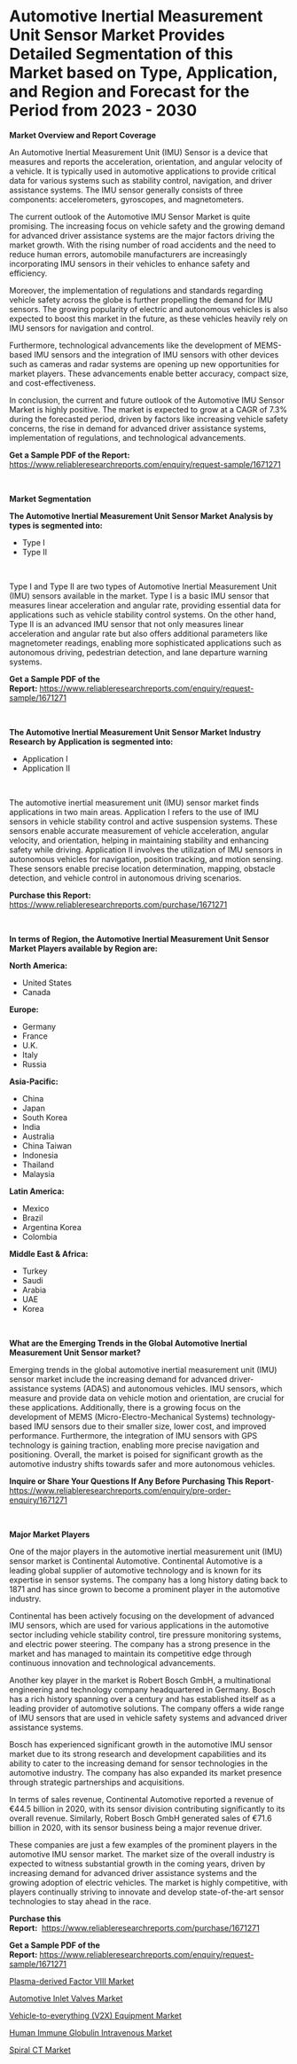 <p><h1>Automotive Inertial Measurement Unit Sensor Market Provides Detailed Segmentation of this Market based on Type, Application, and Region and Forecast for the Period from 2023 - 2030</h1></p><p><strong>Market Overview and Report Coverage</strong></p>
<p><p>An Automotive Inertial Measurement Unit (IMU) Sensor is a device that measures and reports the acceleration, orientation, and angular velocity of a vehicle. It is typically used in automotive applications to provide critical data for various systems such as stability control, navigation, and driver assistance systems. The IMU sensor generally consists of three components: accelerometers, gyroscopes, and magnetometers.</p><p>The current outlook of the Automotive IMU Sensor Market is quite promising. The increasing focus on vehicle safety and the growing demand for advanced driver assistance systems are the major factors driving the market growth. With the rising number of road accidents and the need to reduce human errors, automobile manufacturers are increasingly incorporating IMU sensors in their vehicles to enhance safety and efficiency.</p><p>Moreover, the implementation of regulations and standards regarding vehicle safety across the globe is further propelling the demand for IMU sensors. The growing popularity of electric and autonomous vehicles is also expected to boost this market in the future, as these vehicles heavily rely on IMU sensors for navigation and control.</p><p>Furthermore, technological advancements like the development of MEMS-based IMU sensors and the integration of IMU sensors with other devices such as cameras and radar systems are opening up new opportunities for market players. These advancements enable better accuracy, compact size, and cost-effectiveness.</p><p>In conclusion, the current and future outlook of the Automotive IMU Sensor Market is highly positive. The market is expected to grow at a CAGR of 7.3% during the forecasted period, driven by factors like increasing vehicle safety concerns, the rise in demand for advanced driver assistance systems, implementation of regulations, and technological advancements.</p></p>
<p><strong>Get a Sample PDF of the Report:</strong> <a href="https://www.reliableresearchreports.com/enquiry/request-sample/1671271">https://www.reliableresearchreports.com/enquiry/request-sample/1671271</a></p>
<p>&nbsp;</p>
<p><strong>Market Segmentation</strong></p>
<p><strong>The Automotive Inertial Measurement Unit Sensor Market Analysis by types is segmented into:</strong></p>
<p><ul><li>Type I</li><li>Type II</li></ul></p>
<p>&nbsp;</p>
<p><p>Type I and Type II are two types of Automotive Inertial Measurement Unit (IMU) sensors available in the market. Type I is a basic IMU sensor that measures linear acceleration and angular rate, providing essential data for applications such as vehicle stability control systems. On the other hand, Type II is an advanced IMU sensor that not only measures linear acceleration and angular rate but also offers additional parameters like magnetometer readings, enabling more sophisticated applications such as autonomous driving, pedestrian detection, and lane departure warning systems.</p></p>
<p><strong>Get a Sample PDF of the Report:</strong>&nbsp;<a href="https://www.reliableresearchreports.com/enquiry/request-sample/1671271">https://www.reliableresearchreports.com/enquiry/request-sample/1671271</a></p>
<p>&nbsp;</p>
<p><strong>The Automotive Inertial Measurement Unit Sensor Market Industry Research by Application is segmented into:</strong></p>
<p><ul><li>Application I</li><li>Application II</li></ul></p>
<p>&nbsp;</p>
<p><p>The automotive inertial measurement unit (IMU) sensor market finds applications in two main areas. Application I refers to the use of IMU sensors in vehicle stability control and active suspension systems. These sensors enable accurate measurement of vehicle acceleration, angular velocity, and orientation, helping in maintaining stability and enhancing safety while driving. Application II involves the utilization of IMU sensors in autonomous vehicles for navigation, position tracking, and motion sensing. These sensors enable precise location determination, mapping, obstacle detection, and vehicle control in autonomous driving scenarios.</p></p>
<p><strong>Purchase this Report:</strong>&nbsp; <a href="https://www.reliableresearchreports.com/purchase/1671271">https://www.reliableresearchreports.com/purchase/1671271</a></p>
<p>&nbsp;</p>
<p><strong>In terms of Region, the Automotive Inertial Measurement Unit Sensor Market Players available by Region are:</strong></p>
<p>
    <p> <strong> North America: </strong>
        <ul>
            <li>United States</li>
            <li>Canada</li>
        </ul>
        </p> 
    <p> <strong> Europe: </strong>
        <ul>
            <li>Germany</li>
            <li>France</li>
            <li>U.K.</li>
            <li>Italy</li>
            <li>Russia</li>
        </ul>
        </p> 
    <p> <strong> Asia-Pacific: </strong>
        <ul>
            <li>China</li>
            <li>Japan</li>
            <li>South Korea</li>
            <li>India</li>
            <li>Australia</li>
            <li>China Taiwan</li>
            <li>Indonesia</li>
            <li>Thailand</li>
            <li>Malaysia</li>
        </ul>
        </p> 
    <p> <strong> Latin America: </strong>
        <ul>
            <li>Mexico</li>
            <li>Brazil</li>
            <li>Argentina Korea</li>
            <li>Colombia</li>
        </ul>
        </p> 
    <p> <strong> Middle East & Africa: </strong>
        <ul>
            <li>Turkey</li>
            <li>Saudi</li>
            <li>Arabia</li>
            <li>UAE</li>
            <li>Korea</li>
        </ul>
    </p>
    </p>
<p>&nbsp;</p>
<p><strong>What are the Emerging Trends in the Global Automotive Inertial Measurement Unit Sensor market?</strong></p>
<p><p>Emerging trends in the global automotive inertial measurement unit (IMU) sensor market include the increasing demand for advanced driver-assistance systems (ADAS) and autonomous vehicles. IMU sensors, which measure and provide data on vehicle motion and orientation, are crucial for these applications. Additionally, there is a growing focus on the development of MEMS (Micro-Electro-Mechanical Systems) technology-based IMU sensors due to their smaller size, lower cost, and improved performance. Furthermore, the integration of IMU sensors with GPS technology is gaining traction, enabling more precise navigation and positioning. Overall, the market is poised for significant growth as the automotive industry shifts towards safer and more autonomous vehicles.</p></p>
<p><strong>Inquire or Share Your Questions If Any Before Purchasing This Report</strong>- <a href="https://www.reliableresearchreports.com/enquiry/pre-order-enquiry/1671271">https://www.reliableresearchreports.com/enquiry/pre-order-enquiry/1671271</a></p>
<p>&nbsp;</p>
<p><strong>Major Market Players</strong></p>
<p><p>One of the major players in the automotive inertial measurement unit (IMU) sensor market is Continental Automotive. Continental Automotive is a leading global supplier of automotive technology and is known for its expertise in sensor systems. The company has a long history dating back to 1871 and has since grown to become a prominent player in the automotive industry.</p><p>Continental has been actively focusing on the development of advanced IMU sensors, which are used for various applications in the automotive sector including vehicle stability control, tire pressure monitoring systems, and electric power steering. The company has a strong presence in the market and has managed to maintain its competitive edge through continuous innovation and technological advancements.</p><p>Another key player in the market is Robert Bosch GmbH, a multinational engineering and technology company headquartered in Germany. Bosch has a rich history spanning over a century and has established itself as a leading provider of automotive solutions. The company offers a wide range of IMU sensors that are used in vehicle safety systems and advanced driver assistance systems.</p><p>Bosch has experienced significant growth in the automotive IMU sensor market due to its strong research and development capabilities and its ability to cater to the increasing demand for sensor technologies in the automotive industry. The company has also expanded its market presence through strategic partnerships and acquisitions.</p><p>In terms of sales revenue, Continental Automotive reported a revenue of €44.5 billion in 2020, with its sensor division contributing significantly to its overall revenue. Similarly, Robert Bosch GmbH generated sales of €71.6 billion in 2020, with its sensor business being a major revenue driver.</p><p>These companies are just a few examples of the prominent players in the automotive IMU sensor market. The market size of the overall industry is expected to witness substantial growth in the coming years, driven by increasing demand for advanced driver assistance systems and the growing adoption of electric vehicles. The market is highly competitive, with players continually striving to innovate and develop state-of-the-art sensor technologies to stay ahead in the race.</p></p>
<p><strong>Purchase this Report:</strong>&nbsp;&nbsp;<a href="https://www.reliableresearchreports.com/purchase/1671271">https://www.reliableresearchreports.com/purchase/1671271</a></p>
<p></p>
<p><strong>Get a Sample PDF of the Report:</strong>&nbsp;<a href="https://www.reliableresearchreports.com/enquiry/request-sample/1671271">https://www.reliableresearchreports.com/enquiry/request-sample/1671271</a></p>
<p><p><a href="https://medium.com/@santo151299/analyzing-plasma-derived-factor-viii-market-global-industry-perspective-and-forecast-2023-to-aa0f66b16b71">Plasma-derived Factor VIII Market</a></p><p><a href="https://github.com/JameTravis/Market-Research-Report-List-2/blob/main/automotive-inlet-valves-market.md">Automotive Inlet Valves Market</a></p><p><a href="https://github.com/RichRobinson5/Market-Research-Report-List-2/blob/main/vehicle-to-everything-v2x-equipment-market.md">Vehicle-to-everything (V2X) Equipment Market</a></p><p><a href="https://medium.com/@s40138378/human-immune-globulin-intravenous-market-analysis-its-cagr-market-segmentation-and-global-a85794a3772f">Human Immune Globulin Intravenous Market</a></p><p><a href="https://www.linkedin.com/pulse/spiral-ct-market-share-amp-new-trends-analysis-report-ky9if/">Spiral CT Market</a></p></p>